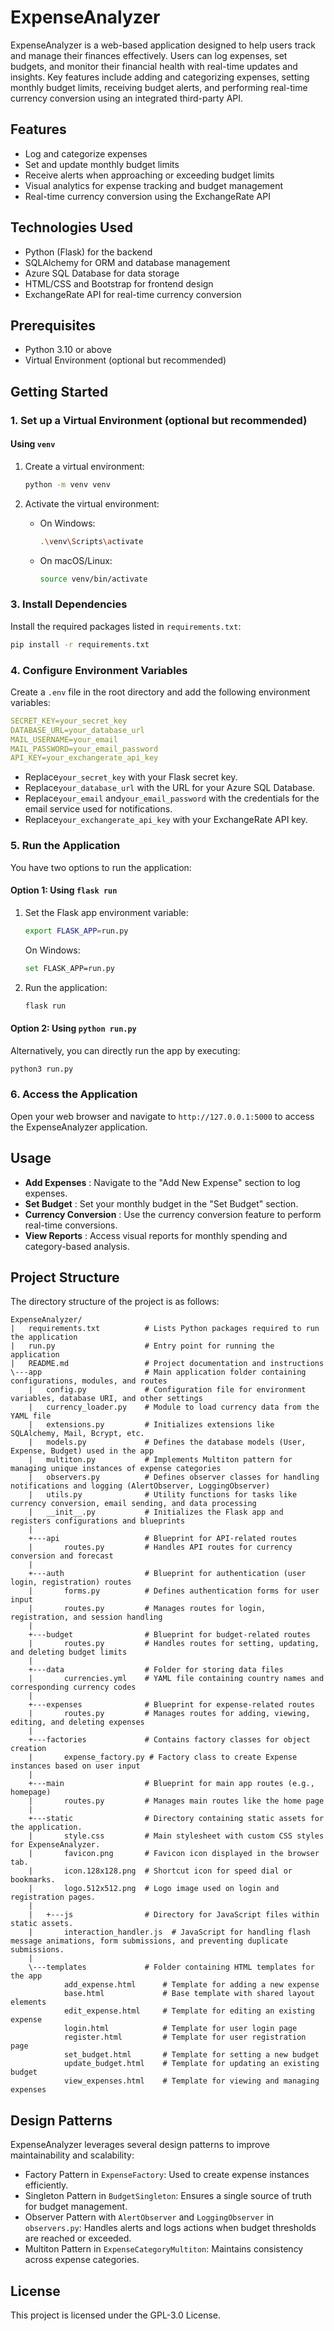 # ExpenseAnalyzer

ExpenseAnalyzer is a web-based application designed to help users track and manage their finances effectively. Users can log expenses, set budgets, and monitor their financial health with real-time updates and insights. Key features include adding and categorizing expenses, setting monthly budget limits, receiving budget alerts, and performing real-time currency conversion using an integrated third-party API.

## Features

- Log and categorize expenses
- Set and update monthly budget limits
- Receive alerts when approaching or exceeding budget limits
- Visual analytics for expense tracking and budget management
- Real-time currency conversion using the ExchangeRate API

## Technologies Used

- Python (Flask) for the backend
- SQLAlchemy for ORM and database management
- Azure SQL Database for data storage
- HTML/CSS and Bootstrap for frontend design
- ExchangeRate API for real-time currency conversion

## Prerequisites

- Python 3.10 or above
- Virtual Environment (optional but recommended)

## Getting Started

### 1. Set up a Virtual Environment (optional but recommended)

#### Using `venv`

1. Create a virtual environment:

   ```bash
   python -m venv venv
   ```

2. Activate the virtual environment:

   - On Windows:

     ```bash
     .\venv\Scripts\activate
     ```

   - On macOS/Linux:

     ```bash
     source venv/bin/activate
     ```

### 3. Install Dependencies

Install the required packages listed in `requirements.txt`:

```bash
pip install -r requirements.txt
```

### 4. Configure Environment Variables

Create a `.env` file in the root directory and add the following environment variables:

```yaml
SECRET_KEY=your_secret_key
DATABASE_URL=your_database_url
MAIL_USERNAME=your_email
MAIL_PASSWORD=your_email_password
API_KEY=your_exchangerate_api_key
```

- Replace`your_secret_key` with your Flask secret key.
- Replace`your_database_url` with the URL for your Azure SQL Database.
- Replace`your_email` and`your_email_password` with the credentials for the email service used for notifications.
- Replace`your_exchangerate_api_key` with your ExchangeRate API key.

### 5. Run the Application

You have two options to run the application:

#### Option 1: Using `flask run`

1. Set the Flask app environment variable:

   ```bash
   export FLASK_APP=run.py
   ```

   On Windows:

   ```bash
   set FLASK_APP=run.py
   ```

2. Run the application:

   ```bash
   flask run
   ```

#### Option 2: Using `python run.py`

Alternatively, you can directly run the app by executing:

```bash
python3 run.py
```

### 6. Access the Application

Open your web browser and navigate to `http://127.0.0.1:5000` to access the ExpenseAnalyzer application.

## Usage

- **Add Expenses** : Navigate to the "Add New Expense" section to log expenses.
- **Set Budget** : Set your monthly budget in the "Set Budget" section.
- **Currency Conversion** : Use the currency conversion feature to perform real-time conversions.
- **View Reports** : Access visual reports for monthly spending and category-based analysis.

## Project Structure

The directory structure of the project is as follows:

```text
ExpenseAnalyzer/
|   requirements.txt          # Lists Python packages required to run the application
|   run.py                    # Entry point for running the application
|   README.md                 # Project documentation and instructions
\---app                       # Main application folder containing configurations, modules, and routes
    |   config.py             # Configuration file for environment variables, database URI, and other settings
    |   currency_loader.py    # Module to load currency data from the YAML file
    |   extensions.py         # Initializes extensions like SQLAlchemy, Mail, Bcrypt, etc.
    |   models.py             # Defines the database models (User, Expense, Budget) used in the app
    |   multiton.py           # Implements Multiton pattern for managing unique instances of expense categories
    |   observers.py          # Defines observer classes for handling notifications and logging (AlertObserver, LoggingObserver)
    |   utils.py              # Utility functions for tasks like currency conversion, email sending, and data processing
    |   __init__.py           # Initializes the Flask app and registers configurations and blueprints
    |
    +---api                   # Blueprint for API-related routes
    |       routes.py         # Handles API routes for currency conversion and forecast
    |
    +---auth                  # Blueprint for authentication (user login, registration) routes
    |       forms.py          # Defines authentication forms for user input
    |       routes.py         # Manages routes for login, registration, and session handling
    |
    +---budget                # Blueprint for budget-related routes
    |       routes.py         # Handles routes for setting, updating, and deleting budget limits
    |
    +---data                  # Folder for storing data files
    |       currencies.yml    # YAML file containing country names and corresponding currency codes
    |
    +---expenses              # Blueprint for expense-related routes
    |       routes.py         # Manages routes for adding, viewing, editing, and deleting expenses
    |
    +---factories             # Contains factory classes for object creation
    |       expense_factory.py # Factory class to create Expense instances based on user input
    |
    +---main                  # Blueprint for main app routes (e.g., homepage)
    |       routes.py         # Manages main routes like the home page
    |
    +---static                # Directory containing static assets for the application.
    |       style.css         # Main stylesheet with custom CSS styles for ExpenseAnalyzer.
    |       favicon.png       # Favicon icon displayed in the browser tab.
    |       icon.128x128.png  # Shortcut icon for speed dial or bookmarks.
    |       logo.512x512.png  # Logo image used on login and registration pages.
    |
    |   +---js                # Directory for JavaScript files within static assets.
    |       interaction_handler.js  # JavaScript for handling flash message animations, form submissions, and preventing duplicate submissions.
    |
    \---templates             # Folder containing HTML templates for the app
            add_expense.html      # Template for adding a new expense
            base.html             # Base template with shared layout elements
            edit_expense.html     # Template for editing an existing expense
            login.html            # Template for user login page
            register.html         # Template for user registration page
            set_budget.html       # Template for setting a new budget
            update_budget.html    # Template for updating an existing budget
            view_expenses.html    # Template for viewing and managing expenses
```

## Design Patterns

ExpenseAnalyzer leverages several design patterns to improve maintainability and scalability:

- Factory Pattern in `ExpenseFactory`: Used to create expense instances efficiently.
- Singleton Pattern in `BudgetSingleton`: Ensures a single source of truth for budget management.
- Observer Pattern with `AlertObserver` and `LoggingObserver` in `observers.py`: Handles alerts and logs actions when budget thresholds are reached or exceeded.
- Multiton Pattern in `ExpenseCategoryMultiton`: Maintains consistency across expense categories.

## License

This project is licensed under the GPL-3.0 License.
